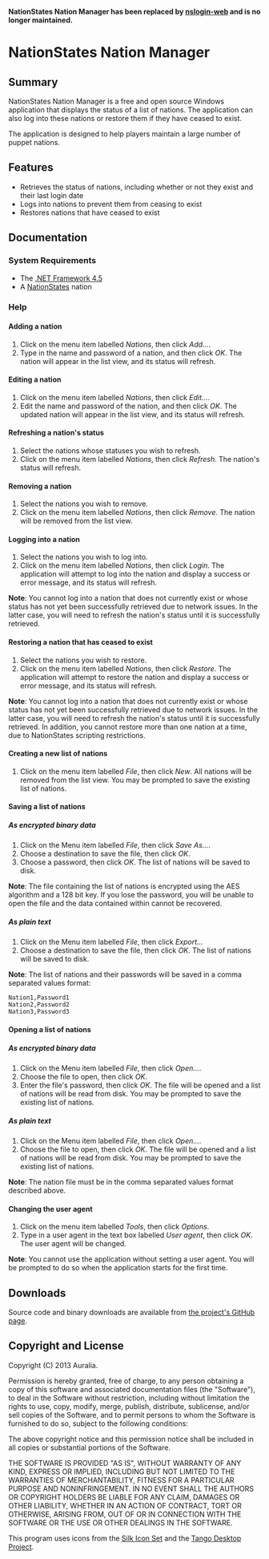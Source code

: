 **NationStates Nation Manager has been replaced by [nslogin-web](https://github.com/auralia/nslogin-web) and is no longer maintained.**

# NationStates Nation Manager #

## Summary ##
NationStates Nation Manager is a free and open source Windows application that displays the status of a list of nations. The application can also log into these nations or restore them if they have ceased to exist. 

The application is designed to help players maintain a large number of puppet nations.

## Features ##
* Retrieves the status of nations, including whether or not they exist and their last login date
* Logs into nations to prevent them from ceasing to exist
* Restores nations that have ceased to exist

## Documentation ##

### System Requirements ###
* The [.NET Framework 4.5](http://www.microsoft.com/en-ca/download/details.aspx?id=30653)
* A [NationStates](http://www.nationstates.net) nation

### Help ###

#### Adding a nation ####
1. Click on the menu item labelled *Nations*, then click *Add...*. 
2. Type in the name and password of a nation, and then click *OK*. The nation will appear in the list view, and its status will refresh.

#### Editing a nation ####
1. Click on the menu item labelled *Nations*, then click *Edit...*. 
2. Edit the name and password of the nation, and then click *OK*. The updated nation will appear in the list view, and its status will refresh.

#### Refreshing a nation's status #####
1. Select the nations whose statuses you wish to refresh.
2. Click on the menu item labelled *Nations*, then click *Refresh*. The nation's status will refresh.

#### Removing a nation #####
1. Select the nations you wish to remove.
2. Click on the menu item labelled *Nations*, then click *Remove*. The nation will be removed from the list view.

#### Logging into a nation #####
1. Select the nations you wish to log into.
2. Click on the menu item labelled *Nations*, then click *Login*. The application will attempt to log into the nation and display a success or error message, and its status will refresh.

**Note**: You cannot log into a nation that does not currently exist or whose status has not yet been successfully retrieved due to network issues. In the latter case, you will need to refresh the nation's status until it is successfully retrieved.

#### Restoring a nation that has ceased to exist ####
1. Select the nations you wish to restore.
2. Click on the menu item labelled *Nations*, then click *Restore*. The application will attempt to restore the nation and display a success or error message, and its status will refresh.

**Note**: You cannot log into a nation that does not currently exist or whose status has not yet been successfully retrieved due to network issues. In the latter case, you will need to refresh the nation's status until it is successfully retrieved. In addition, you cannot restore more than one nation at a time, due to NationStates scripting restrictions.

#### Creating a new list of nations ####
1. Click on the menu item labelled *File*, then click *New*. All nations will be removed from the list view. You may be prompted to save the existing list of nations.

#### Saving a list of nations ####

##### As encrypted binary data #####
1. Click on the Menu item labelled *File*, then click *Save As...*.
2. Choose a destination to save the file, then click *OK*.
3. Choose a password, then click *OK*. The list of nations will be saved to disk.

**Note**: The file containing the list of nations is encrypted using the AES algorithm and a 128 bit key. If you lose the password, you will be unable to open the file and the data contained within cannot be recovered.

##### As plain text ######
1. Click on the Menu item labelled *File*, then click *Export...*
2. Choose a destination to save the file, then click *OK*. The list of nations will be saved to disk.

**Note**: The list of nations and their passwords will be saved in a comma separated values format:

	Nation1,Password1
	Nation2,Password2
	Nation3,Password3

#### Opening a list of nations ####

##### As encrypted binary data #####
1. Click on the Menu item labelled *File*, then click *Open...*.
2. Choose the file to open, then click *OK*.
3. Enter the file's password, then click *OK*. The file will be opened and a list of nations will be read from disk. You may be prompted to save the existing list of nations.

##### As plain text ######
1. Click on the Menu item labelled *File*, then click *Open...*.
2. Choose the file to open, then click *OK*. The file will be opened and a list of nations will be read from disk. You may be prompted to save the existing list of nations.

**Note**: The nation file must be in the comma separated values format described above.

#### Changing the user agent ####
1. Click on the menu item labelled *Tools*, then click *Options*.
2. Type in a user agent in the text box labelled *User agent*, then click *OK*. The user agent will be changed.

**Note**: You cannot use the application without setting a user agent. You will be prompted to do so when the application starts for the first time.

## Downloads ##

Source code and binary downloads are available from [the project's GitHub page](https://github.com/auralia/nationstates-puppet-manager).

## Copyright and License ##
Copyright (C) 2013 Auralia.

Permission is hereby granted, free of charge, to any person obtaining a copy of this software and associated documentation files (the "Software"), to deal in the Software without restriction, including without limitation the rights to use, copy, modify, merge, publish, distribute, sublicense, and/or sell copies of the Software, and to permit persons to whom the Software is furnished to do so, subject to the following conditions:

The above copyright notice and this permission notice shall be included in all copies or substantial portions of the Software.

THE SOFTWARE IS PROVIDED "AS IS", WITHOUT WARRANTY OF ANY KIND, EXPRESS OR IMPLIED, INCLUDING BUT NOT LIMITED TO THE WARRANTIES OF MERCHANTABILITY, FITNESS FOR A PARTICULAR PURPOSE AND NONINFRINGEMENT. IN NO EVENT SHALL THE AUTHORS OR COPYRIGHT HOLDERS BE LIABLE FOR ANY CLAIM, DAMAGES OR OTHER LIABILITY, WHETHER IN AN ACTION OF CONTRACT, TORT OR OTHERWISE, ARISING FROM, OUT OF OR IN CONNECTION WITH THE SOFTWARE OR THE USE OR OTHER DEALINGS IN THE SOFTWARE.

This program uses icons from the [Silk Icon Set](http://www.famfamfam.com/lab/icons/silk/) and the [Tango Desktop Project](http://tango.freedesktop.org/).
